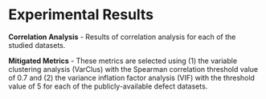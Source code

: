 # Experimental Results

**Correlation Analysis** - Results of correlation analysis for each of the studied datasets.

**Mitigated Metrics** - These metrics are selected using (1) the variable clustering analysis (VarClus) with the Spearman correlation threshold value of 0.7 and (2) the variance inflation factor analysis (VIF) with the threshold value of 5 for each of the publicly-available defect datasets.
